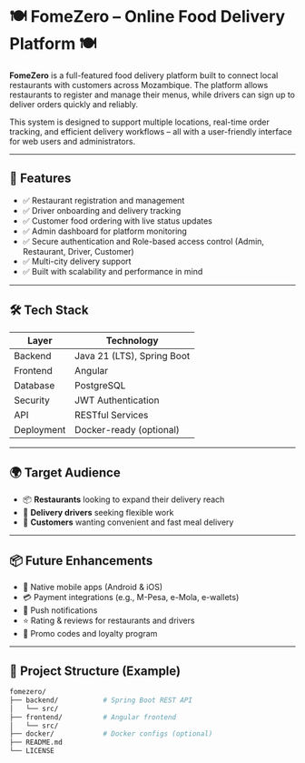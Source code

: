 # 🍽️ FomeZero – Online Food Delivery Platform 🍽️

**FomeZero** is a full-featured food delivery platform built to connect local restaurants with customers across Mozambique. 
The platform allows restaurants to register and manage their menus, while drivers can sign up to deliver orders quickly and reliably.

This system is designed to support multiple locations, real-time order tracking, and efficient delivery workflows – all
with a user-friendly interface for web users and administrators.

---

## 🚀 Features

- ✅ Restaurant registration and management
- ✅ Driver onboarding and delivery tracking
- ✅ Customer food ordering with live status updates
- ✅ Admin dashboard for platform monitoring
- ✅ Secure authentication and Role-based access control (Admin, Restaurant, Driver, Customer)
- ✅ Multi-city delivery support
- ✅ Built with scalability and performance in mind

---

## 🛠️ Tech Stack

| Layer       | Technology      |
|-------------|-----------------|
| Backend     | Java 21 (LTS), Spring Boot |
| Frontend    | Angular         |
| Database    | PostgreSQL      |
| Security    | JWT Authentication |
| API         | RESTful Services |
| Deployment  | Docker-ready (optional) |

---

## 🌍 Target Audience

- 📦 **Restaurants** looking to expand their delivery reach
- 🛵 **Delivery drivers** seeking flexible work
- 🍛 **Customers** wanting convenient and fast meal delivery

---

## 📦 Future Enhancements

- 📱 Native mobile apps (Android & iOS)
- 💳 Payment integrations (e.g., M-Pesa, e-Mola, e-wallets)
- 🔔 Push notifications
- ⭐ Rating & reviews for restaurants and drivers
- 🎁 Promo codes and loyalty program

---

## 📁 Project Structure (Example)

```bash
fomezero/
├── backend/           # Spring Boot REST API
│   └── src/
├── frontend/          # Angular frontend
│   └── src/
├── docker/            # Docker configs (optional)
├── README.md
└── LICENSE


